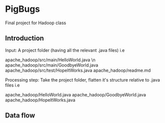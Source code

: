 PigBugs
=======

Final project for Hadoop class

Introduction
------------

Input: A project folder (having all the relevant .java files)
i.e 

apache_hadoop/src/main/HelloWorld.java \n
apache_hadoop/src/main/GoodbyeWorld.java
apache_hadoop/src/test/HopeItWorks.java
apache_hadoop/readme.md

Processing step: Take the project folder, flatten it's structure relative to .java files
i.e

apache_hadoop/HelloWorld.java
apache_hadoop/GoodbyeWorld.java
apache_hadoop/HopeItWorks.java


Data flow
---------
